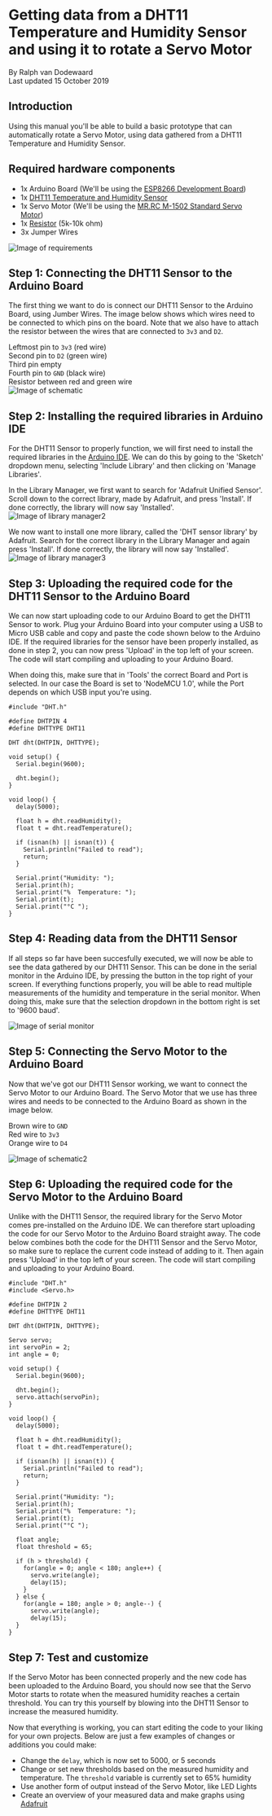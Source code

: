 # Getting data from a DHT11 Temperature and Humidity Sensor and using it to rotate a Servo Motor

By Ralph van Dodewaard<br>
Last updated 15 October 2019

## Introduction
Using this manual you'll be able to build a basic prototype that can automatically rotate a Servo Motor, using data gathered from a DHT11 Temperature and Humidity Sensor.

## Required hardware components
  - 1x Arduino Board (We'll be using the [ESP8266 Development Board](https://www.amazon.com/HiLetgo-Internet-Development-Wireless-Micropython/dp/B010O1G1ES))
  - 1x [DHT11 Temperature and Humidity Sensor](https://www.amazon.com/DHT11-Digital-Temperature-Humidity-Sensor/dp/B00V2DWL2E)
  - 1x Servo Motor (We'll be using the [MR.RC M-1502 Standard Servo Motor](https://www.amazon.com/DEH-M-1502-Standard-Helicopter-Airplane/dp/B07S3W7KNR))
  - 1x [Resistor](https://www.amazon.com/Projects-100EP51210K0-10k-Resistors-Pack/dp/B0185FIOTA) (5k-10k ohm)
  - 3x Jumper Wires
  
![Image of requirements](https://github.com/Ralphvandodewaard/manualiot/blob/master/requirements.png)
  
## Step 1: Connecting the DHT11 Sensor to the Arduino Board
The first thing we want to do is connect our DHT11 Sensor to the Arduino Board, using Jumber Wires. The image below shows which wires need to be connected to which pins on the board. Note that we also have to attach the resistor between the wires that are connected to `3v3` and `D2`.

Leftmost pin to `3v3` (red wire)<br>
Second pin to `D2` (green wire)<br>
Third pin empty<br>
Fourth pin to `GND` (black wire)<br>
Resistor between red and green wire<br>
![Image of schematic](https://github.com/Ralphvandodewaard/manualiot/blob/master/schematic1.png)

## Step 2: Installing the required libraries in Arduino IDE
For the DHT11 Sensor to properly function, we will first need to install the required libraries in the [Arduino IDE](https://www.arduino.cc/en/main/software). We can do this by going to the 'Sketch' dropdown menu, selecting 'Include Library' and then clicking on 'Manage Libraries'.<br>

In the Library Manager, we first want to search for 'Adafruit Unified Sensor'. Scroll down to the correct library, made by Adafruit, and press 'Install'. If done correctly, the library will now say 'Installed'.<br>
![Image of library manager2](https://github.com/Ralphvandodewaard/manualiot/blob/master/library2.png)

We now want to install one more library, called the 'DHT sensor library' by Adafruit. Search for the correct library in the Library Manager and again press 'Install'. If done correctly, the library will now say 'Installed'.<br>
![Image of library manager3](https://github.com/Ralphvandodewaard/manualiot/blob/master/library3.png)

## Step 3: Uploading the required code for the DHT11 Sensor to the Arduino Board
We can now start uploading code to our Arduino Board to get the DHT11 Sensor to work. Plug your Arduino Board into your computer using a USB to Micro USB cable and copy and paste the code shown below to the Arduino IDE. If the required libraries for the sensor have been properly installed, as done in step 2, you can now press 'Upload' in the top left of your screen. The code will start compiling and uploading to your Arduino Board.

When doing this, make sure that in 'Tools' the correct Board and Port is selected. In our case the Board is set to 'NodeMCU 1.0', while the Port depends on which USB input you're using.
```
#include "DHT.h"

#define DHTPIN 4
#define DHTTYPE DHT11

DHT dht(DHTPIN, DHTTYPE);

void setup() {
  Serial.begin(9600);

  dht.begin();
}

void loop() {
  delay(5000);

  float h = dht.readHumidity();
  float t = dht.readTemperature();

  if (isnan(h) || isnan(t)) {
    Serial.println("Failed to read");
    return;
  }

  Serial.print("Humidity: ");
  Serial.print(h);
  Serial.print("%  Temperature: ");
  Serial.print(t);
  Serial.print("°C ");
}
```
## Step 4: Reading data from the DHT11 Sensor
If all steps so far have been succesfully executed, we will now be able to see the data gathered by our DHT11 Sensor. This can be done in the serial monitor in the Arduino IDE, by pressing the button in the top right of your screen. If everything functions properly, you will be able to read multiple measurements of the humidity and temperature in the serial monitor. When doing this, make sure that the selection dropdown in the bottom right is set to '9600 baud'. 

![Image of serial monitor](https://github.com/Ralphvandodewaard/manualiot/blob/master/serial.png)

## Step 5: Connecting the Servo Motor to the Arduino Board
Now that we've got our DHT11 Sensor working, we want to connect the Servo Motor to our Arduino Board. The Servo Motor that we use has three wires and needs to be connected to the Arduino Board as shown in the image below.

Brown wire to `GND`<br>
Red wire to `3v3`<br>
Orange wire to `D4`<br>

![Image of schematic2](https://github.com/Ralphvandodewaard/manualiot/blob/master/schematic2.png)

## Step 6: Uploading the required code for the Servo Motor to the Arduino Board
Unlike with the DHT11 Sensor, the required library for the Servo Motor comes pre-installed on the Arduino IDE. We can therefore start uploading the code for our Servo Motor to the Arduino Board straight away. The code below combines both the code for the DHT11 Sensor and the Servo Motor, so make sure to replace the current code instead of adding to it. Then again press 'Upload' in the top left of your screen. The code will start compiling and uploading to your Arduino Board.

```
#include "DHT.h"
#include <Servo.h> 

#define DHTPIN 2
#define DHTTYPE DHT11

DHT dht(DHTPIN, DHTTYPE);

Servo servo;  
int servoPin = 2;
int angle = 0;

void setup() {
  Serial.begin(9600);

  dht.begin();
  servo.attach(servoPin); 
}

void loop() {
  delay(5000);

  float h = dht.readHumidity();
  float t = dht.readTemperature();

  if (isnan(h) || isnan(t)) {
    Serial.println("Failed to read");
    return;
  }

  Serial.print("Humidity: ");
  Serial.print(h);
  Serial.print("%  Temperature: ");
  Serial.print(t);
  Serial.print("°C ");
  
  float angle;
  float threshold = 65;
  
  if (h > threshold) {
    for(angle = 0; angle < 180; angle++) {                                  
      servo.write(angle);               
      delay(15); 
    }
  } else {
    for(angle = 180; angle > 0; angle--) {                                  
      servo.write(angle);               
      delay(15); 
  }
}
```

## Step 7: Test and customize
If the Servo Motor has been connected properly and the new code has been uploaded to the Arduino Board, you should now see that the Servo Motor starts to rotate when the measured humidity reaches a certain threshold. You can try this yourself by blowing into the DHT11 Sensor to increase the measured humidity. 

Now that everything is working, you can start editing the code to your liking for your own projects. Below are just a few examples of changes or additions you could make:
- Change the `delay`, which is now set to 5000, or 5 seconds
- Change or set new thresholds based on the measured humidity and temperature. The `threshold` variable is currently set to 65% humidity
- Use another form of output instead of the Servo Motor, like LED Lights
- Create an overview of your measured data and make graphs using [Adafruit](https://learn.adafruit.com/adafruit-io-basics-dashboards/overview)
